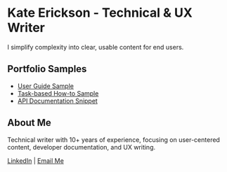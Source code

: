 # Kate Erickson - Technical & UX Writer

I simplify complexity into clear, usable content for end users.

## Portfolio Samples

- [User Guide Sample](Easements-Up.pdf)
- [Task-based How-to Sample](UMP_7.5--HTTPS\Implementation\Guide.pdf)
- [API Documentation Snippet](api-doc-sample.pdf)

## About Me

Technical writer with 10+ years of experience, focusing on user-centered content, developer documentation, and UX writing.

[LinkedIn](https://www.linkedin.com/in/kate-erickson-54666b39/) | [Email Me](mailto:your.email@example.com)
